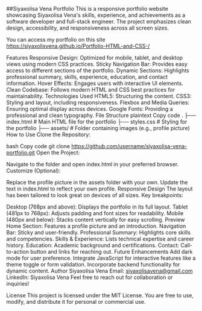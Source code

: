 ##Siyaxolisa Vena Portfolio
This is a responsive portfolio website showcasing Siyaxolisa Vena's skills, experience, and achievements as a software developer and full-stack engineer. 
The project emphasizes clean design, accessibility, and responsiveness across all screen sizes.

You can access my portfolio on this site https://siyaxolisvena.github.io/Portfolio-HTML-and-CSS-/

Features
Responsive Design: Optimized for mobile, tablet, and desktop views using modern CSS practices.
Sticky Navigation Bar: Provides easy access to different sections of the portfolio.
Dynamic Sections: Highlights professional summary, skills, experience, education, and contact information.
Hover Effects: Engages users with interactive UI elements.
Clean Codebase: Follows modern HTML and CSS best practices for maintainability.
Technologies Used
HTML5: Structuring the content.
CSS3: Styling and layout, including responsiveness.
Flexbox and Media Queries: Ensuring optimal display across devices.
Google Fonts: Providing a professional and clean typography.
File Structure
plaintext
Copy code
.
├── index.html       # Main HTML file for the portfolio
├── styles.css       # Styling for the portfolio
├── assets/          # Folder containing images (e.g., profile picture)
How to Use
Clone the Repository:

bash
Copy code
git clone https://github.com/username/siyaxolisa-vena-portfolio.git
Open the Project:

Navigate to the folder and open index.html in your preferred browser.
Customize (Optional):

Replace the profile picture in the assets folder with your own.
Update the text in index.html to reflect your own profile.
Responsive Design
The layout has been tailored to look great on devices of all sizes. Key breakpoints:

Desktop (768px and above): Displays the portfolio in its full layout.
Tablet (481px to 768px): Adjusts padding and font sizes for readability.
Mobile (480px and below): Stacks content vertically for easy scrolling.
Preview
Home Section: Features a profile picture and an introduction.
Navigation Bar: Sticky and user-friendly.
Professional Summary: Highlights core skills and competencies.
Skills & Experience: Lists technical expertise and career history.
Education: Academic background and certifications.
Contact: Call-to-action button and links for reaching out.
Future Enhancements
Add dark mode for user preference.
Integrate JavaScript for interactive features like a theme toggle or form validation.
Incorporate backend functionality for dynamic content.
Author
Siyaxolisa Vena
Email: siyaxolisavena@gmail.com
LinkedIn: Siyaxolisa Vena
Feel free to reach out for collaboration or inquiries!

License
This project is licensed under the MIT License. You are free to use, modify, and distribute it for personal or commercial use.
